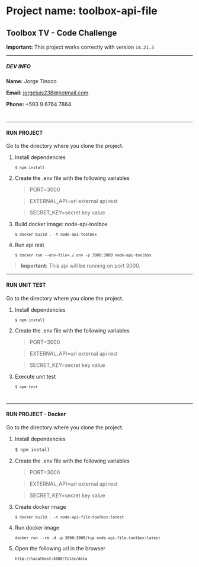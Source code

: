 # Project name: toolbox-api-file 

## Toolbox TV - Code Challenge

**Important:** This project works correctly with version `14.21.3`

***

##### DEV INFO
**Name:** Jorge Tinoco

**Email:** jorgeluis238@hotmail.com

**Phone:** +593 9 6764 7864


#
***

#### RUN PROJECT

Go to the directory where you clone the project.

1. Install dependencies

    <code style="font-size: 12px">`$ npm install`</code>

2. Create the .env file with the following variables

    >PORT=3000

    >EXTERNAL_API=url external api rest

    >SECRET_KEY=secret key value


3. Build docker image: node-api-toolbox

    <code style="font-size: 12px">`$ docker build . -t node-api-toolbox`</code>

4. Run api rest

    <code style="font-size: 12px">`$ docker run --env-file=./.env -p 3000:3000 node-api-toolbox`</code>

>**Important:** This api will be running on port 3000.



***

#### RUN UNIT TEST

Go to the directory where you clone the project.

1. Install dependencies

    <code style="font-size: 12px">`$ npm install`</code>

2. Create the .env file with the following variables

    >PORT=3000
    
    >EXTERNAL_API=url external api rest

    >SECRET_KEY=secret key value

3. Execute unit test

    <code style="font-size: 12px">`$ npm test`</code>    


#
***

#### RUN PROJECT - Docker

Go to the directory where you clone the project.

1. Install dependencies

    <code style="font-size: 12px">$ npm install</code>

2. Create the .env file with the following variables

    >PORT=3000
    
    >EXTERNAL_API=url external api rest

    >SECRET_KEY=secret key value

3. Create docker image

    <code style="font-size: 12px">`$ docker build . -t node-api-file-toolbox:latest`</code>

4. Run docker image 

    <code style="font-size: 12px">`docker run --rm -d -p 3000:3000/tcp node-api-file-toolbox:latest`</code>

5. Open the following url in the browser

    <code>`http://localhost:3000/files/data`</code>